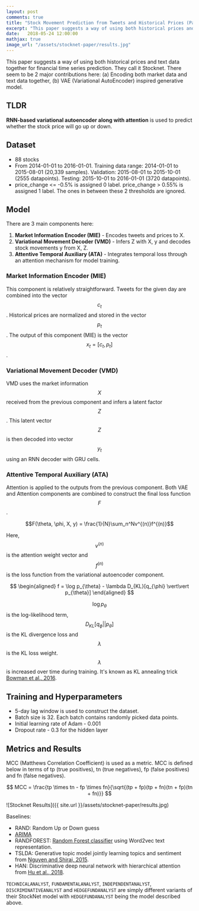 ```yaml
---
layout: post
comments: true
title: "Stock Movement Prediction from Tweets and Historical Prices (Paper Summary)"
excerpt: "This paper suggests a way of using both historical prices and text data together for financial time series prediction. They call it Stocknet. There seems to be 2 major contributions here: (a) Encoding both market data and text data together, (b) VAE (Variational AutoEncoder) inspired generative model."
date:   2018-05-24 12:00:00
mathjax: true
image_url: "/assets/stocknet-paper/results.jpg"
---
```


This paper suggests a way of using both historical prices and text data together for financial time series prediction. They call it Stocknet. There seem to be 2 major contributions here: (a) Encoding both market data and text data together, (b) VAE (Variational AutoEncoder) inspired generative model.

## TLDR

**RNN-based variational autoencoder along with attention** is used to predict whether the stock price will go up or down.

## Dataset

* 88 stocks
* From 2014-01-01 to 2016-01-01. Training data range: 2014-01-01 to 2015-08-01 (20,339 samples). Validation: 2015-08-01 to 2015-10-01 (2555 datapoints). Testing: 2015-10-01 to 2016-01-01 (3720 datapoints).
* price_change <= -0.5% is assigned 0 label. price_change > 0.55% is assigned 1 label. The ones in between these 2 thresholds are ignored.

## Model

There are 3 main components here:

1. **Market Information Encoder (MIE)** - Encodes tweets and prices to X.
2. **Variational Movement Decoder (VMD)** - Infers Z with X, y and decodes stock movements y from X, Z.
3. **Attentive Temporal Auxiliary (ATA)** - Integrates temporal loss through an attention mechanism for model training.

### Market Information Encoder (MIE)

This component is relatively straightforward. Tweets for the given day are combined into the vector $$c_t$$. Historical prices are normalized and stored in the vector $$p_t$$. The output of this component (MIE) is the vector $$x_t = [c_t, p_t]$$.

### Variational Movement Decoder (VMD)

VMD uses the market information $$X$$ received from the previous component and infers a latent factor $$Z$$. This latent vector $$Z$$ is then decoded into vector $$y_t$$ using an RNN decoder with GRU cells.

### Attentive Temporal Auxiliary (ATA)

Attention is applied to the outputs from the previous component. Both VAE and Attention components are combined to construct the final loss function $$F$$.

$$F(\theta, \phi, X, y) = \frac{1}{N}\sum_n^Nv^{(n)}f^{(n)}$$

Here, $$v^{(n)}$$ is the attention weight vector and $$f^{(n)}$$ is the loss function from the variational autoencoder component.

$$
\begin{aligned}
f = \log p_{\theta} - \lambda D_{KL}[q_{\phi} \vert\vert p_{\theta}]
\end{aligned}
$$

$$\log p_{\theta}$$ is the log-likelihood term, $$D_{KL}[q_{\phi} \vert\vert p_{\theta}]$$ is the KL divergence loss and $$\lambda$$ is the KL loss weight. $$\lambda$$ is increased over time during training. It's known as KL annealing trick [Bowman et al., 2016](https://arxiv.org/abs/1511.06349).

## Training and Hyperparameters

* 5-day lag window is used to construct the dataset.
* Batch size is 32. Each batch contains randomly picked data points.
* Initial learning rate of Adam - 0.001
* Dropout rate - 0.3 for the hidden layer

## Metrics and Results

MCC (Matthews Correlation Coefficient) is used as a metric. MCC is defined below in terms of tp (true positives), tn (true negatives), fp (false positives) and fn (false negatives).

$$
MCC = \frac{tp \times tn - fp \times fn}{\sqrt{(tp + fp)(tp + fn)(tn + fp)(tn + fn)}}
$$

![Stocknet Results]({{ site.url }}/assets/stocknet-paper/results.jpg)

Baselines:

* RAND: Random Up or Down guess
* [ARIMA](https://en.wikipedia.org/wiki/Autoregressive_integrated_moving_average)
* RANDFOREST: [Random Forest classifier](http://scikit-learn.org/stable/modules/generated/sklearn.ensemble.RandomForestClassifier.html) using Word2vec text representation.
* TSLDA: Generative topic model jointly learning topics and sentiment from [Nguyen and Shirai, 2015](http://www.aclweb.org/anthology/P15-1131).
* HAN: Discriminative deep neural network with hierarchical attention from [Hu et al., 2018](https://arxiv.org/abs/1712.02136v1).

`TECHNICALANALYST`, `FUNDAMENTALANALYST`, `INDEPENDENTANALYST`, `DISCRIMINATIVEANALYST` and `HEDGEFUNDANALYST` are simply different variants of their StockNet model with `HEDGEFUNDANALYST` being the model described above.

